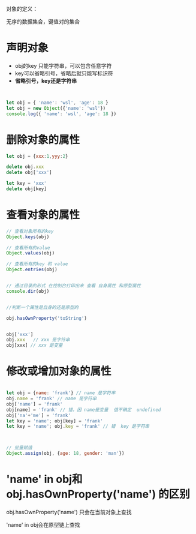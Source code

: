 

对象的定义：

无序的数据集合，键值对的集合

# 声明对象 

* obj的key 只能字符串，可以包含任意字符 
* key可以省略引号，省略后就只能写标识符
* **省略引号，key还是字符串**

```javascript


let obj = { 'name': 'wsl', 'age': 18 }
let obj = new Object({'name': 'wsl'})
console.log({ 'name': 'wsl', 'age': 18 })

```


# 删除对象的属性

```javascript
let obj = {xxx:1,yyy:2}

delete obj.xxx 
delete obj['xxx']

let key = 'xxx'
delete obj[key]

```

# 查看对象的属性 

```javascript 
// 查看对象所有的key
Object.keys(obj)

// 查看所有的value 
Object.values(obj)

// 查看所有的key 和 value 
Object.entries(obj)


// 通过目录的形式 在控制台打印出来 查看 自身属性 和原型属性
console.dir(obj) 


//判断一个属性是自身的还是原型的

obj.hasOwnProperty('toString')


obj['xxx'] 
obj.xxx   // xxx 是字符串
obj[xxx] // xxx 是变量

```


# 修改或增加对象的属性

```javascript

let obj = {name: 'frank'} // name 是字符串
obj.name = 'frank' // name 是字符串
obj['name'] = 'frank'
obj[name] = 'frank' // 错，因 name是变量  值不确定  undefined
obj['na'+'me'] = 'frank'
let key = 'name'; obj[key] = 'frank'
let key = 'name'; obj.key = 'frank' // 错  key 是字符串



// 批量赋值
Object.assign(obj, {age: 18, gender: 'man'})

```


# 'name' in obj和obj.hasOwnProperty('name') 的区别


obj.hasOwnProperty('name') 只会在当前对象上查找

'name' in obj会在原型链上查找
